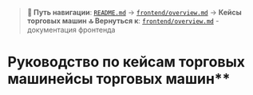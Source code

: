 > **📍 Путь навигации**: [`README.md`](../README.md) → [`frontend/overview.md`](overview.md) → **Кейсы торговых машин**
> **🔝 Вернуться к**: [`frontend/overview.md`](overview.md) - документация фронтенда

# Руководство по кейсам торговых машинейсы торговых машин**